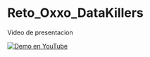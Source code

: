 # Reto_Oxxo_DataKillers


Video de presentacion  

[![Demo en YouTube](https://img.youtube.com/vi/kbkdhzJ0MOc/0.jpg)](https://youtu.be/kbkdhzJ0MOc)
